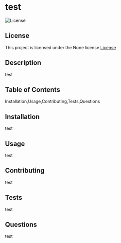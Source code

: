 # test

  ![License](https://img.shields.io/badge/License-None-blue.svg)
  ## License
  
  This project is licensed under the None license
  [License](https://opensource.org/licenses/None)
  ## Description 
test

  ## Table of Contents 
Installation,Usage,Contributing,Tests,Questions

  ## Installation 
test

  ## Usage 
test

  ## Contributing 
test

  ## Tests 
test

  ## Questions 
test

   